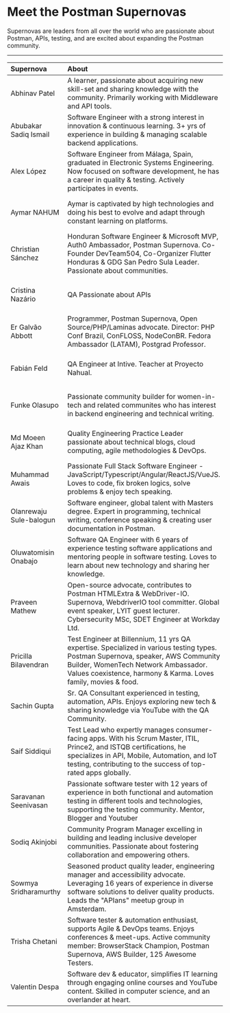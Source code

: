 # Meet the Postman Supernovas
Supernovas are leaders from all over the world who are passionate about Postman, APIs, testing, and are excited about expanding the Postman community.

---

| Supernova               | About                                                                                                                                                                                                                                       | Location                           | Links                                                                                                                                                                                                                                | Join Date      |
| :---                    | :---                                                                                                                                                                                                                                        | :----:                             | :----:                                                                                                                                                                                                                               | :----:         |
| Abhinav Patel           | A learner, passionate about acquiring new skill-set and sharing knowledge with the community. Primarily working with Middleware and API tools.                                                                                              | Bangalore, India                   | [Postman](https://www.postman.com/patelabhinav) <br> [Twitter](https://twitter.com/Patel2094Patel)                                                                                                                                   | September 2022 |
| Abubakar Sadiq Ismail   | Software Engineer with a strong interest in innovation & continuous learning. 3+ yrs of experience in building & managing scalable backend applications.                                                                                    | Yola, Nigeria                      | [Postman](https://www.postman.com/ismaelsadeeq) <br> [Twitter](https://twitter.com/sadeeq_ismaela) <br> [LinkedIn](https://www.linkedin.com/in/abubakharismail/) <br> [GitHub](github.com/ismaelsadeeq)                              | August 2022    |
| Alex López              | Software Engineer from Málaga, Spain, graduated in Electronic Systems Engineering. Now focused on software development, he has a career in quality & testing. Actively participates in events.                                              | Málaga, Spain                      | [Postman](https://www.postman.com/alopezari) <br> [Twitter](https://twitter.com/alopezari) <br> [LinkedIn](https://www.linkedin.com/in/alopezari/)                                                                                   | June 2021      |
| Aymar NAHUM             | Aymar is captivated by high technologies and doing his best to evolve and adapt through constant learning on platforms.                                                                                                                     | Canada                             | [Postman](https://www.postman.com/jecorde) <br> [Twitter](https://twitter.com/JeCorde) <br> [LinkedIn](https://www.linkedin.com/in/aymarnmyprofile/) <br> [GitHub](https://github.com/AymarN)                                        | December 2022  |
| Christian Sánchez       | Honduran Software Engineer & Microsoft MVP, Auth0 Ambassador, Postman Supernova. Co-Founder DevTeam504, Co-Organizer Flutter Honduras & GDG San Pedro Sula Leader. Passionate about communities.                                            | San Pedro Sula, Honduras           | [Postman](https://www.postman.com/christiansc96) <br> [Twitter](https://twitter.com/christian_sc96) <br> [LinkedIn](https://www.linkedin.com/in/christiandavidsanchez/) <br> [GitHub](https://github.com/christiansc96)              | October 2021   |
| Cristina Nazário        | QA Passionate about APIs                                                                                                                                                                                                                    | Rio de Janeiro, Brazil             | [Postman](https://www.postman.com/cmnazario) <br> [Twitter](https://twitter.com/cmnazariio) <br> [LinkedIn](https://www.linkedin.com/in/cristina-naz%C3%A1rio-15877567/) <br> [GitHub](https://github.com/crisnazario)               | March 2022     |
| Er Galvão Abbott        | Programmer, Postman Supernova, Open Source/PHP/Laminas advocate. Director: PHP Conf Brazil, ConFLOSS, NodeConBR. Fedora Ambassador (LATAM), Postgrad Professor.                                                                             | Porto Alegre, Brazil               | [Postman](https://www.postman.com/ergalvao) <br> [Twitter](https://twitter.com/galvao) <br> [LinkedIn](https://www.linkedin.com/in/galvao/) <br> [GitHub](https://github.com/galvao)                                                 | October 2021   |
| Fabián Feld             | QA Engineer at Intive. Teacher at Proyecto Nahual.                                                                                                                                                                                          | Ciudad de Buenos Aires, Argentina  | [Postman](https://www.postman.com/naibafdlef) <br> [LinkedIn](https://www.linkedin.com/in/fabianfeld/)                                                                                                                               | June 2022      |
| Funke Olasupo           | Passionate community builder for women-in-tech and related communites who has interest in backend engineering and technical writing.                                                                                                        | Lagos, Nigeria                     | [Postman](https://www.postman.com/roxie-dev) <br> [Twitter](https://twitter.com/OlasupoFunke) <br> [LinkedIn](https://www.linkedin.com/in/olasupofunke/) <br> [GitHub](https://github.com/roxie-32)                                  | December 2022  |
| Md Moeen Ajaz Khan      | Quality Engineering Practice Leader passionate about technical blogs, cloud computing, agile methodologies & DevOps.                                                                                                                        | Noida, India                       | [Postman](https://www.postman.com/mdmoeenajazkhan1) <br> [Twitter](https://twitter.com/mdmoeenajazkhan) <br> [LinkedIn](https://www.linkedin.com/in/mdmoeenajazkhan/) <br> [GitHub](https://github.com/codewithmmak)                 | February 2023  |
| Muhammad Awais          | Passionate Full Stack Software Engineer - JavaScript/Typescript/Angular/ReactJS/VueJS. Loves to code, fix broken logics, solve problems & enjoy tech speaking.                                                                              | Karachi, Pakistan                  | [Postman](https://www.postman.com/muhammadawaisshaikh) <br> [Twitter](https://twitter.com/developerorium) <br> [LinkedIn](https://www.linkedin.com/in/muhammadawaisshaikh/) <br> [GitHub](https://github.com/muhammadawaisshaikh)    | August 2021    |
| Olanrewaju Sule-balogun | Software engineer, global talent with Masters degree. Expert in programming, technical writing, conference speaking & creating user documentation in Postman.                                                                               | Bornemouth, United Kingdom         | [Postman](https://www.postman.com/bigdevlarry) <br> [LinkedIn](https://www.linkedin.com/in/suleolanrewaju/) <br> [GitHub](https://github.com/larrysul)                                                                               | June 2021      |
| Oluwatomisin Onabajo    | Software QA Engineer with 6 years of experience testing software applications and mentoring people in software testing. Loves to learn about new technology and sharing her knowledge.                                                      | Winnipeg, Canada                   | [Postman](https://www.postman.com/t0misin0) <br> [LinkedIn](https://www.linkedin.com/in/onabajo-oluwatomisin/)                                                                                                                       | May 2022       |
| Praveen Mathew          | Open-source advocate, contributes to Postman HTMLExtra & WebDriver-IO. Supernova, WebdriverIO tool committer. Global event speaker, LYIT guest lecturer. Cybersecurity MSc, SDET Engineer at Workday Ltd.                                   | Dublin, Ireland                    | [Postman](https://www.postman.com/praveendvd) <br> [LinkedIn](https://www.linkedin.com/in/praveendvd/) <br> [GitHub](https://github.com/praveendvd)                                                                                  | July 2021      |
| Pricilla Bilavendran    | Test Engineer at Billennium, 11 yrs QA expertise. Specialized in various testing types. Postman Supernova, speaker, AWS Community Builder, WomenTech Network Ambassador. Values coexistence, harmony & Karma. Loves family, movies & food.  | Kuala Lumpur, Malaysia             | [Postman](https://www.postman.com/bpricilla) <br> [Twitter](https://twitter.com/pricillabelwin) <br> [LinkedIn](https://www.linkedin.com/in/pricilla-bilavendran/) <br> [GitHub](https://github.com/Pricilla09)                      | May 2021       |
| Sachin Gupta            | Sr. QA Consultant experienced in testing, automation, APIs. Enjoys exploring new tech & sharing knowledge via YouTube with the QA Community.                                                                                                | Bangalore, India                   | [Postman](https://www.postman.com/sachingupta88) <br> [Twitter](https://twitter.com/SachinGuptaIT) <br> [LinkedIn](https://www.linkedin.com/in/sachinguptait/) <br> [GitHub](https://github.com/sachinguptait)                       | March 2023     |
| Saif Siddiqui           | Test Lead who expertly manages consumer-facing apps. With his Scrum Master, ITIL, Prince2, and ISTQB certifications, he specializes in API, Mobile, Automation, and IoT testing, contributing to the success of top-rated apps globally.    | Kuala Lumpur, Malaysia             | [Postman](https://www.postman.com/saifsms91) <br> [Twitter](http://twitter.com/saifsms91) <br> [LinkedIn](https://www.linkedin.com/in/saifsms91/) <br> [GitHub](https://github.com/saifsms91)                                        | May 2023       |
| Saravanan Seenivasan    | Passionate software tester with 12 years of experience in both functional and automation testing in different tools and technologies, supporting the testing community. Mentor, Blogger and Youtuber                                        | Chennai, India                     | [Postman](https://www.postman.com/sseenivasan89) <br> [Twitter](https://twitter.com/sseenivasan89) <br> [LinkedIn](https://www.linkedin.com/in/sseenivasan89/) <br> [GitHub](https://github.com/sseenivasan89)                       | March 2022     |
| Sodiq Akinjobi          | Community Program Manager excelling in building and leading inclusive developer communities. Passionate about fostering collaboration and empowering others.                                                                                | Lagos, Nigeria                     | [Postman](https://www.postman.com/geektutor) <br> [Twitter](https://twitter.com/geektutor) <br> [LinkedIn](https://www.linkedin.com/in/geektutor/) <br> [GitHub](https://github.com/geektutor)                                       | April 2021     |
| Sowmya Sridharamurthy   | Seasoned product quality leader, engineering manager and accessibility advocate. Leveraging 16 years of experience in diverse software solutions to deliver quality products. Leads the "APIans" meetup group in Amsterdam.                 | Amsterdam, Netherlands             | [Postman](https://www.postman.com/sowmya101) <br> [Twitter](https://twitter.com/Someoooww) <br> [LinkedIn](https://www.linkedin.com/in/sowmyasridharamurthy/)                                                                        | May 2022       |
| Trisha Chetani          | Software tester & automation enthusiast, supports Agile & DevOps teams. Enjoys conferences & meet-ups. Active community member: BrowserStack Champion, Postman Supernova, AWS Builder, 125 Awesome Testers.                                 | Germany                            | [Postman](https://www.postman.com/trishachetani) <br> [Twitter](https://twitter.com/TrishaChetani) <br> [LinkedIn](https://www.linkedin.com/in/trishachetani/) <br> [GitHub](https://github.com/TrishaChetani)                       | June 2022      |
| Valentin Despa          | Software dev & educator, simplifies IT learning through engaging online courses and YouTube content. Skilled in computer science, and an overlander at heart.                                                                               | Frankfurt, Germany                 | [Postman](https://www.postman.com/vdespa) <br> [Twitter](https://twitter.com/vdespa) <br> [LinkedIn](https://www.linkedin.com/in/vdespa/) <br> [GitHub](https://github.com/vdespa)                                                   | March 2021     |

